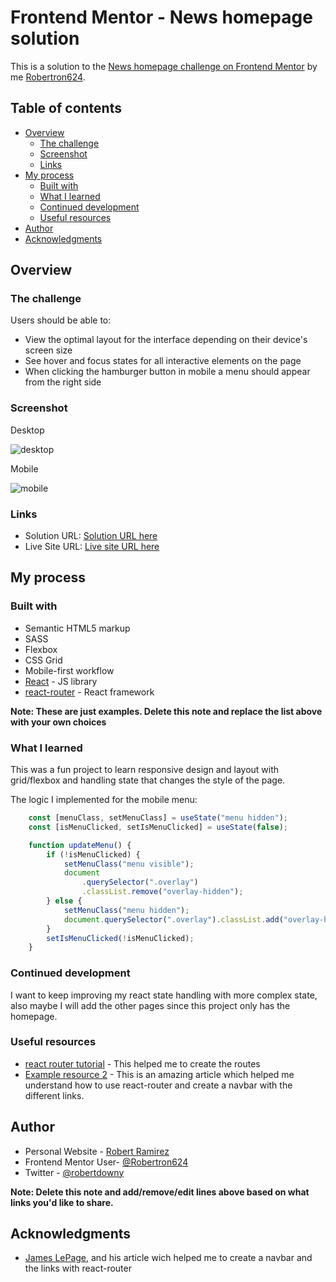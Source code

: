 # Frontend Mentor - News homepage solution

This is a solution to the [News homepage challenge on Frontend Mentor](https://www.frontendmentor.io/challenges/news-homepage-H6SWTa1MFl) by me [Robertron624](https://github.com/Robertron624). 

## Table of contents

- [Overview](#overview)
  - [The challenge](#the-challenge)
  - [Screenshot](#screenshot)
  - [Links](#links)
- [My process](#my-process)
  - [Built with](#built-with)
  - [What I learned](#what-i-learned)
  - [Continued development](#continued-development)
  - [Useful resources](#useful-resources)
- [Author](#author)
- [Acknowledgments](#acknowledgments)

## Overview

### The challenge

Users should be able to:

- View the optimal layout for the interface depending on their device's screen size
- See hover and focus states for all interactive elements on the page
- When clicking the hamburger button in mobile a menu should appear from the right side

### Screenshot

Desktop

![desktop](https://user-images.githubusercontent.com/72587880/217922118-d940b87f-734c-422a-ac96-479a7f9a42de.png)

Mobile

![mobile](https://user-images.githubusercontent.com/72587880/217922343-10b78707-9591-40b7-9ff5-dc0e8e7413ed.png)

### Links

- Solution URL: [Solution URL here](https://github.com/Robertron624/news-homepage)
- Live Site URL: [Live site URL here](https://leafy-fudge-90b3ab.netlify.app/)

## My process

### Built with

- Semantic HTML5 markup
- SASS
- Flexbox
- CSS Grid
- Mobile-first workflow
- [React](https://reactjs.org/) - JS library
- [react-router](https://reactrouter.com/en/main) - React framework

**Note: These are just examples. Delete this note and replace the list above with your own choices**

### What I learned

This was a fun project to learn responsive design and layout with grid/flexbox and handling state that changes
the style of the page.

The logic I implemented for the mobile menu:

```js
    const [menuClass, setMenuClass] = useState("menu hidden");
    const [isMenuClicked, setIsMenuClicked] = useState(false);

    function updateMenu() {
        if (!isMenuClicked) {
            setMenuClass("menu visible");
            document
                .querySelector(".overlay")
                .classList.remove("overlay-hidden");
        } else {
            setMenuClass("menu hidden");
            document.querySelector(".overlay").classList.add("overlay-hidden");
        }
        setIsMenuClicked(!isMenuClicked);
    }

```

### Continued development

I want to keep improving my react state handling with more complex state, also maybe I will add the other pages since this
project only has the homepage.


### Useful resources

- [react router tutorial](https://reactrouter.com/en/main/start/tutorial) - This helped me to create the routes
- [Example resource 2](https://isotropic.co/react-multiple-pages/) - This is an amazing article which helped me understand how to use react-router and create a navbar with the different links.


## Author

- Personal Website - [Robert Ramirez](https://robert-ramirez.netlify.app)
- Frontend Mentor User- [@Robertron624](https://www.frontendmentor.io/profile/Robertron624)
- Twitter - [@robertdowny](https://www.twitter.com/robertdowny)

**Note: Delete this note and add/remove/edit lines above based on what links you'd like to share.**

## Acknowledgments

- [James LePage](https://isotropic.co/react-multiple-pages/), and his article wich helped me to create a navbar and the links with react-router
